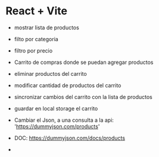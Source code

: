 # React + Vite

- mostrar lista de productos
- filto por categoria
- filtro por precio

- Carrito de compras donde se puedan agregar productos
- eliminar productos del carrito
- modificar cantidad de productos del carrito
- sincronizar cambios del carrito con la lista de productos
- guardar en local storage el carrito

- Cambiar el Json, a una consulta a la api: 'https://dummyjson.com/products'
- DOC: https://dummyjson.com/docs/products
- 